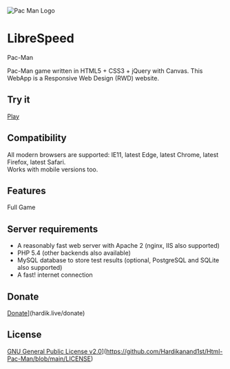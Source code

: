 ![Pac Man Logo](https://hardikanand1st.github.io/Html-Pac-Man/img/preview.png)

# LibreSpeed

Pac-Man

Pac-Man game written in HTML5 + CSS3 + jQuery with Canvas. This WebApp is a Responsive Web Design (RWD) website.


## Try it
[Play](https://hardikanand1st.github.io/Html-Pac-Man/)

## Compatibility
All modern browsers are supported: IE11, latest Edge, latest Chrome, latest Firefox, latest Safari.  
Works with mobile versions too.

## Features

Full Game


## Server requirements
* A reasonably fast web server with Apache 2 (nginx, IIS also supported)
* PHP 5.4 (other backends also available)
* MySQL database to store test results (optional, PostgreSQL and SQLite also supported)
* A fast! internet connection


## Donate
[Donate](https://www.iconspng.com/uploads/donate-now-paypal-and-cards-button.png)](hardik.live/donate)  

## License
[GNU General Public License v2.0](![image](https://user-images.githubusercontent.com/72273900/124247056-267bc400-db3f-11eb-821a-74bdf421c8ea.png))](https://github.com/Hardikanand1st/Html-Pac-Man/blob/main/LICENSE)  
